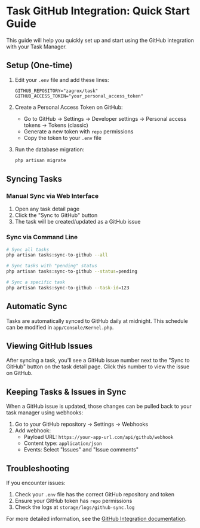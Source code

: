 # Task GitHub Integration: Quick Start Guide

This guide will help you quickly set up and start using the GitHub integration with your Task Manager.

## Setup (One-time)

1. Edit your `.env` file and add these lines:
   ```
   GITHUB_REPOSITORY="zagrox/task"
   GITHUB_ACCESS_TOKEN="your_personal_access_token"
   ```

2. Create a Personal Access Token on GitHub:
   - Go to GitHub → Settings → Developer settings → Personal access tokens → Tokens (classic)
   - Generate a new token with `repo` permissions
   - Copy the token to your `.env` file

3. Run the database migration:
   ```bash
   php artisan migrate
   ```

## Syncing Tasks

### Manual Sync via Web Interface

1. Open any task detail page
2. Click the "Sync to GitHub" button
3. The task will be created/updated as a GitHub issue

### Sync via Command Line

```bash
# Sync all tasks
php artisan tasks:sync-to-github --all

# Sync tasks with "pending" status
php artisan tasks:sync-to-github --status=pending

# Sync a specific task
php artisan tasks:sync-to-github --task-id=123
```

## Automatic Sync

Tasks are automatically synced to GitHub daily at midnight. This schedule can be modified in `app/Console/Kernel.php`.

## Viewing GitHub Issues

After syncing a task, you'll see a GitHub issue number next to the "Sync to GitHub" button on the task detail page. Click this number to view the issue on GitHub.

## Keeping Tasks & Issues in Sync

When a GitHub issue is updated, those changes can be pulled back to your task manager using webhooks:

1. Go to your GitHub repository → Settings → Webhooks
2. Add webhook:
   - Payload URL: `https://your-app-url.com/api/github/webhook`
   - Content type: `application/json`
   - Events: Select "Issues" and "Issue comments"

## Troubleshooting

If you encounter issues:

1. Check your `.env` file has the correct GitHub repository and token
2. Ensure your GitHub token has `repo` permissions
3. Check the logs at `storage/logs/github-sync.log`

For more detailed information, see the [GitHub Integration documentation](github-integration.md). 